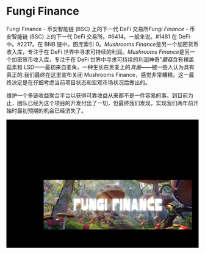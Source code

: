 # Fungi Finance

Fungi Finance - 币安智能链 (BSC) 上的下一代 DeFi 交易所*Fungi Finance* - 币安智能链 (BSC) 上的下一代 DeFi 交易所。#6414。一般来说。#1481 在 DeFi 中。#2217。在 BNB 链中。图库索引 0。*Mushrooms Finance*是另一个加密货币收入库，专注于在 DeFi 世界中寻求可持续的利润。*Mushrooms Finance*是另一个加密货币收入库，专注于在 DeFi 世界中寻求可持续的利润神奇”*蘑菇*含有裸盖菇素和 LSD——最初来自麦角，一种生长在黑麦上的*真菌*——被一些人认为具有真正的.我们最终在这里宣布关闭 Mushrooms Finance，感觉非常糟糕。这一最终决定是在仔细考虑当前项目状态和宏观市场状况后做出的。

维护一个多链收益聚合平台以获得可靠收益从来都不是一件容易的事。到目前为止，团队已经为这个项目的开发付出了一切，但最终我们发现，实现我们两年前开始时最初预期的机会已经消失了。

![1](1.png)
